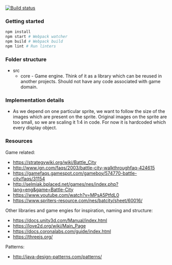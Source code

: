 [![Build status](https://travis-ci.com/dogballs/battle-city.svg?branch=master)](https://travis-ci.com/dogballs/battle-city)

### Getting started

```bash
npm install
npm start # Webpack watcher
npm build # Webpack build
npm lint # Run linters
```

### Folder structure

- src
  - core - Game engine. Think of it as a library which can be reused in another projects. Should not have any code associated with game domain.

### Implementation details

- As we depend on one particular sprite, we want to follow the size of the images which are present on the sprite. Original images on the sprite are too small, so we are scaling it 1:4 in code. For now it is hardcoded which every display object.

### Resources

Game related:
- https://strategywiki.org/wiki/Battle_City
- http://www.ign.com/faqs/2003/battle-city-walkthroughfaq-424615
- https://gamefaqs.gamespot.com/gameboy/574770-battle-city/faqs/31154
- http://selmiak.bplaced.net/games/nes/index.php?lang=eng&game=Battle-City
- https://www.youtube.com/watch?v=MPsA5PtfdL0
- https://www.spriters-resource.com/nes/batcity/sheet/60016/

Other libraries and game engies for inspiration, naming and structure:

- https://docs.unity3d.com/Manual/index.html
- https://love2d.org/wiki/Main_Page
- https://docs.coronalabs.com/guide/index.html
- https://threejs.org/

Patterns:

- http://java-design-patterns.com/patterns/

